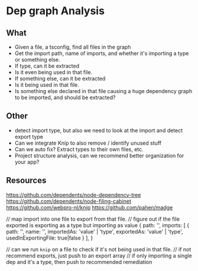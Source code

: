 # Dep graph Analysis

## What

- Given a file, a tsconfig, find all files in the graph
- Get the import path, name of imports, and whether it's importing a type or something else.
- If type, can it be extracted
- Is it even being used in that file.
- If something else, can it be extracted
- Is it being used in that file.
- Is something else declared in that file causing a huge dependency graph to be imported, and should be extracted?

## Other

- detect import type, but also we need to look at the import and detect export type
- Can we integrate Knip to also remove / identify unused stuff
- Can we auto fix? Extract types to their own files, etc.
- Project structure analysis, can we recommend better organization for your app?

## Resources

https://github.com/dependents/node-dependency-tree
https://github.com/dependents/node-filing-cabinet
https://github.com/webpro-nl/knip
https://github.com/pahen/madge

// map import into one file to export from that file.
// figure out if the file exported is exporting as a type but importing as value
{
path: '',
imports: [
{
path: '',
name: '',
importedAs: 'value' | 'type',
exportedAs: 'value' | 'type',
usedInExportingFile: true|false
}
],
}

// can we run `knip` on a file to check if it's not being used in that file.
// if not recommend exports, just push to an export array
// if only importing a single dep and it's a type, then push to recommended remediation
